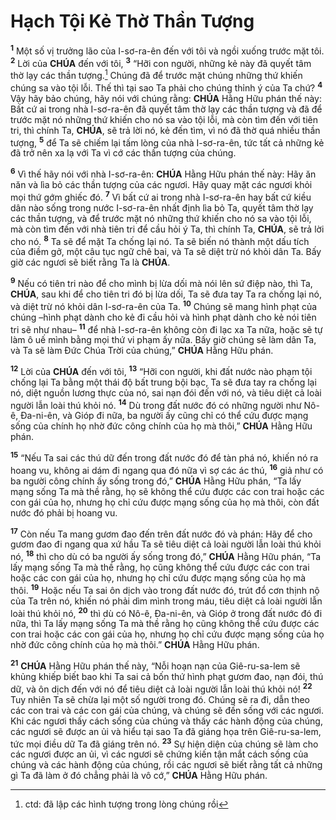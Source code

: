 # Hạch Tội Kẻ Thờ Thần Tượng
<sup><b>1</b></sup> Một số vị trưởng lão của I-sơ-ra-ên đến với tôi và ngồi xuống trước mặt tôi. <sup><b>2</b></sup> Lời của **CHÚA** đến với tôi, <sup><b>3</b></sup> “Hỡi con người, những kẻ này đã quyết tâm thờ lạy các thần tượng.[^1-0b035f98-60ee-4426-b846-8e8e43098aa1] Chúng đã để trước mặt chúng những thứ khiến chúng sa vào tội lỗi. Thế thì tại sao Ta phải cho chúng thỉnh ý của Ta chứ? <sup><b>4</b></sup> Vậy hãy bảo chúng, hãy nói với chúng rằng: **CHÚA** Hằng Hữu phán thế này: Bất cứ ai trong nhà I-sơ-ra-ên đã quyết tâm thờ lạy các thần tượng và đã để trước mặt nó những thứ khiến cho nó sa vào tội lỗi, mà còn tìm đến với tiên tri, thì chính Ta, **CHÚA**, sẽ trả lời nó, kẻ đến tìm, vì nó đã thờ quá nhiều thần tượng, <sup><b>5</b></sup> để Ta sẽ chiếm lại tấm lòng của nhà I-sơ-ra-ên, tức tất cả những kẻ đã trở nên xa lạ với Ta vì cớ các thần tượng của chúng.

<sup><b>6</b></sup> Vì thế hãy nói với nhà I-sơ-ra-ên: **CHÚA** Hằng Hữu phán thế này: Hãy ăn năn và lìa bỏ các thần tượng của các ngươi. Hãy quay mặt các ngươi khỏi mọi thứ gớm ghiếc đó. <sup><b>7</b></sup> Vì bất cứ ai trong nhà I-sơ-ra-ên hay bất cứ kiều dân nào sống trong nước I-sơ-ra-ên nhất định lìa bỏ Ta, quyết tâm thờ lạy các thần tượng, và để trước mặt nó những thứ khiến cho nó sa vào tội lỗi, mà còn tìm đến với nhà tiên tri để cầu hỏi ý Ta, thì chính Ta, **CHÚA**, sẽ trả lời cho nó. <sup><b>8</b></sup> Ta sẽ để mặt Ta chống lại nó. Ta sẽ biến nó thành một dấu tích của điềm gở, một câu tục ngữ chê bai, và Ta sẽ diệt trừ nó khỏi dân Ta. Bấy giờ các ngươi sẽ biết rằng Ta là **CHÚA**.

<sup><b>9</b></sup> Nếu có tiên tri nào để cho mình bị lừa dối mà nói lên sứ điệp nào, thì Ta, **CHÚA**, sau khi để cho tiên tri đó bị lừa dối, Ta sẽ đưa tay Ta ra chống lại nó, và diệt trừ nó khỏi dân I-sơ-ra-ên của Ta. <sup><b>10</b></sup> Chúng sẽ mang hình phạt của chúng –hình phạt dành cho kẻ đi cầu hỏi và hình phạt dành cho kẻ nói tiên tri sẽ như nhau– <sup><b>11</b></sup> để nhà I-sơ-ra-ên không còn đi lạc xa Ta nữa, hoặc sẽ tự làm ô uế mình bằng mọi thứ vi phạm ấy nữa. Bấy giờ chúng sẽ làm dân Ta, và Ta sẽ làm Đức Chúa Trời của chúng,” **CHÚA** Hằng Hữu phán.

<sup><b>12</b></sup> Lời của **CHÚA** đến với tôi, <sup><b>13</b></sup> “Hỡi con người, khi đất nước nào phạm tội chống lại Ta bằng một thái độ bất trung bội bạc, Ta sẽ đưa tay ra chống lại nó, diệt nguồn lương thực của nó, sai nạn đói đến với nó, và tiêu diệt cả loài người lẫn loài thú khỏi nó. <sup><b>14</b></sup> Dù trong đất nước đó có những người như Nô-ê, Đa-ni-ên, và Gióp đi nữa, ba người ấy cũng chỉ có thể cứu được mạng sống của chính họ nhờ đức công chính của họ mà thôi,” **CHÚA** Hằng Hữu phán.

<sup><b>15</b></sup> “Nếu Ta sai các thú dữ đến trong đất nước đó để tàn phá nó, khiến nó ra hoang vu, không ai dám đi ngang qua đó nữa vì sợ các ác thú, <sup><b>16</b></sup> giả như có ba người công chính ấy sống trong đó,” **CHÚA** Hằng Hữu phán, “Ta lấy mạng sống Ta mà thề rằng, họ sẽ không thể cứu được các con trai hoặc các con gái của họ, nhưng họ chỉ cứu được mạng sống của họ mà thôi, còn đất nước đó phải bị hoang vu.

<sup><b>17</b></sup> Còn nếu Ta mang gươm đao đến trên đất nước đó và phán: Hãy để cho gươm đao đi ngang qua xứ hầu Ta sẽ tiêu diệt cả loài người lẫn loài thú khỏi nó, <sup><b>18</b></sup> thì cho dù có ba người ấy sống trong đó,” **CHÚA** Hằng Hữu phán, “Ta lấy mạng sống Ta mà thề rằng, họ cũng không thể cứu được các con trai hoặc các con gái của họ, nhưng họ chỉ cứu được mạng sống của họ mà thôi. <sup><b>19</b></sup> Hoặc nếu Ta sai ôn dịch vào trong đất nước đó, trút đổ cơn thịnh nộ của Ta trên nó, khiến nó phải dìm mình trong máu, tiêu diệt cả loài người lẫn loài thú khỏi nó, <sup><b>20</b></sup> thì dù có Nô-ê, Đa-ni-ên, và Gióp ở trong đất nước đó đi nữa, thì Ta lấy mạng sống Ta mà thề rằng họ cũng không thể cứu được các con trai hoặc các con gái của họ, nhưng họ chỉ cứu được mạng sống của họ nhờ đức công chính của họ mà thôi.” **CHÚA** Hằng Hữu phán.

<sup><b>21</b></sup> **CHÚA** Hằng Hữu phán thế này, “Nỗi hoạn nạn của Giê-ru-sa-lem sẽ khủng khiếp biết bao khi Ta sai cả bốn thứ hình phạt gươm đao, nạn đói, thú dữ, và ôn dịch đến với nó để tiêu diệt cả loài người lẫn loài thú khỏi nó! <sup><b>22</b></sup> Tuy nhiên Ta sẽ chừa lại một số người trong đó. Chúng sẽ ra đi, dẫn theo các con trai và các con gái của chúng, và chúng sẽ đến sống với các ngươi. Khi các ngươi thấy cách sống của chúng và thấy các hành động của chúng, các ngươi sẽ được an ủi và hiểu tại sao Ta đã giáng họa trên Giê-ru-sa-lem, tức mọi điều dữ Ta đã giáng trên nó. <sup><b>23</b></sup> Sự hiện diện của chúng sẽ làm cho các ngươi được an ủi, vì các ngươi sẽ chứng kiến tận mắt cách sống của chúng và các hành động của chúng, rồi các ngươi sẽ biết rằng tất cả những gì Ta đã làm ở đó chẳng phải là vô cớ,” **CHÚA** Hằng Hữu phán.

[^1-0b035f98-60ee-4426-b846-8e8e43098aa1]: ctd: đã lập các hình tượng trong lòng chúng rồi